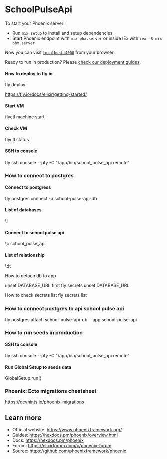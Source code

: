 # SchoolPulseApi

To start your Phoenix server:

  * Run `mix setup` to install and setup dependencies
  * Start Phoenix endpoint with `mix phx.server` or inside IEx with `iex -S mix phx.server`

Now you can visit [`localhost:4000`](http://localhost:4000) from your browser.

Ready to run in production? Please [check our deployment guides](https://hexdocs.pm/phoenix/deployment.html).


#### How to deploy to fly.io
fly deploy

https://fly.io/docs/elixir/getting-started/

#### Start VM
flyctl machine start 

#### Check VM
flyctl status


#### SSH to console
fly ssh console --pty -C "/app/bin/school_pulse_api remote"




### How to connect to postgres

#### Connect to postgress
fly postgres connect -a school-pulse-api-db

#### List of databases
\l

#### Connect to school pulse api
\c school_pulse_api

#### List of relationship
\dt



How to detach db to app

  unset DATABASE_URL first
    fly secrets unset DATABASE_URL


How to check secrets list
  fly secrets list


### How to connect postgres to api school pulse api
fly postgres attach school-pulse-api-db --app school-pulse-api



### How to run seeds in production

#### SSH to console
fly ssh console --pty -C "/app/bin/school_pulse_api remote"

#### Run Global Setup to seeds data
GlobalSetup.run()



### Phoenix: Ecto migrations cheatsheet
https://devhints.io/phoenix-migrations

## Learn more

  * Official website: https://www.phoenixframework.org/
  * Guides: https://hexdocs.pm/phoenix/overview.html
  * Docs: https://hexdocs.pm/phoenix
  * Forum: https://elixirforum.com/c/phoenix-forum
  * Source: https://github.com/phoenixframework/phoenix

